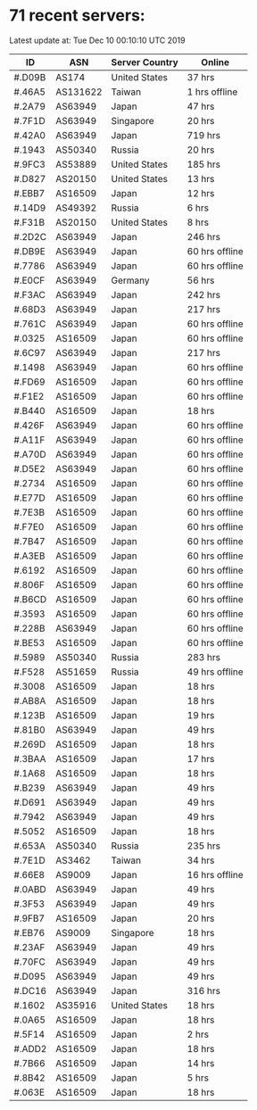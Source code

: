 # 71 recent servers:

Latest update at: Tue Dec 10 00:10:10 UTC 2019

| ID | ASN | Server Country | Online |
| -- | --- | -------------- | ------ |
| #.D09B | AS174 | United States | 37 hrs |
| #.46A5 | AS131622 | Taiwan | 1 hrs offline |
| #.2A79 | AS63949 | Japan | 47 hrs |
| #.7F1D | AS63949 | Singapore | 20 hrs |
| #.42A0 | AS63949 | Japan | 719 hrs |
| #.1943 | AS50340 | Russia | 20 hrs |
| #.9FC3 | AS53889 | United States | 185 hrs |
| #.D827 | AS20150 | United States | 13 hrs |
| #.EBB7 | AS16509 | Japan | 12 hrs |
| #.14D9 | AS49392 | Russia | 6 hrs |
| #.F31B | AS20150 | United States | 8 hrs |
| #.2D2C | AS63949 | Japan | 246 hrs |
| #.DB9E | AS63949 | Japan | 60 hrs offline |
| #.7786 | AS63949 | Japan | 60 hrs offline |
| #.E0CF | AS63949 | Germany | 56 hrs |
| #.F3AC | AS63949 | Japan | 242 hrs |
| #.68D3 | AS63949 | Japan | 217 hrs |
| #.761C | AS63949 | Japan | 60 hrs offline |
| #.0325 | AS16509 | Japan | 60 hrs offline |
| #.6C97 | AS63949 | Japan | 217 hrs |
| #.1498 | AS63949 | Japan | 60 hrs offline |
| #.FD69 | AS16509 | Japan | 60 hrs offline |
| #.F1E2 | AS16509 | Japan | 60 hrs offline |
| #.B440 | AS16509 | Japan | 18 hrs |
| #.426F | AS63949 | Japan | 60 hrs offline |
| #.A11F | AS63949 | Japan | 60 hrs offline |
| #.A70D | AS63949 | Japan | 60 hrs offline |
| #.D5E2 | AS63949 | Japan | 60 hrs offline |
| #.2734 | AS16509 | Japan | 60 hrs offline |
| #.E77D | AS16509 | Japan | 60 hrs offline |
| #.7E3B | AS16509 | Japan | 60 hrs offline |
| #.F7E0 | AS16509 | Japan | 60 hrs offline |
| #.7B47 | AS16509 | Japan | 60 hrs offline |
| #.A3EB | AS16509 | Japan | 60 hrs offline |
| #.6192 | AS16509 | Japan | 60 hrs offline |
| #.806F | AS16509 | Japan | 60 hrs offline |
| #.B6CD | AS16509 | Japan | 60 hrs offline |
| #.3593 | AS16509 | Japan | 60 hrs offline |
| #.228B | AS63949 | Japan | 60 hrs offline |
| #.BE53 | AS16509 | Japan | 60 hrs offline |
| #.5989 | AS50340 | Russia | 283 hrs |
| #.F528 | AS51659 | Russia | 49 hrs offline |
| #.3008 | AS16509 | Japan | 18 hrs |
| #.AB8A | AS16509 | Japan | 18 hrs |
| #.123B | AS16509 | Japan | 19 hrs |
| #.81B0 | AS63949 | Japan | 49 hrs |
| #.269D | AS16509 | Japan | 18 hrs |
| #.3BAA | AS16509 | Japan | 17 hrs |
| #.1A68 | AS16509 | Japan | 18 hrs |
| #.B239 | AS63949 | Japan | 49 hrs |
| #.D691 | AS63949 | Japan | 49 hrs |
| #.7942 | AS63949 | Japan | 49 hrs |
| #.5052 | AS16509 | Japan | 18 hrs |
| #.653A | AS50340 | Russia | 235 hrs |
| #.7E1D | AS3462 | Taiwan | 34 hrs |
| #.66E8 | AS9009 | Japan | 16 hrs offline |
| #.0ABD | AS63949 | Japan | 49 hrs |
| #.3F53 | AS63949 | Japan | 49 hrs |
| #.9FB7 | AS16509 | Japan | 20 hrs |
| #.EB76 | AS9009 | Singapore | 18 hrs |
| #.23AF | AS63949 | Japan | 49 hrs |
| #.70FC | AS63949 | Japan | 49 hrs |
| #.D095 | AS63949 | Japan | 49 hrs |
| #.DC16 | AS63949 | Japan | 316 hrs |
| #.1602 | AS35916 | United States | 18 hrs |
| #.0A65 | AS16509 | Japan | 18 hrs |
| #.5F14 | AS16509 | Japan | 2 hrs |
| #.ADD2 | AS16509 | Japan | 18 hrs |
| #.7B66 | AS16509 | Japan | 14 hrs |
| #.8B42 | AS16509 | Japan | 5 hrs |
| #.063E | AS16509 | Japan | 18 hrs |

